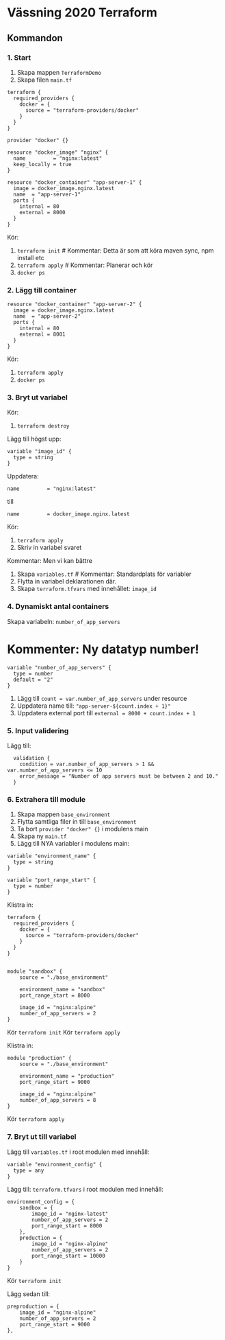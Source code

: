 # Vässning 2020 Terraform

## Kommandon

### 1. Start
1. Skapa mappen `TerraformDemo`
2. Skapa filen `main.tf`

```
terraform {
  required_providers {
    docker = {
      source = "terraform-providers/docker"
    }
  }
}

provider "docker" {}

resource "docker_image" "nginx" {
  name         = "nginx:latest"
  keep_locally = true
}

resource "docker_container" "app-server-1" {
  image = docker_image.nginx.latest
  name  = "app-server-1"
  ports {
    internal = 80
    external = 8000
  }
}
```
Kör:

1. `terraform init` # Kommentar: Detta är som att köra maven sync, npm install etc 
2. `terraform apply` # Kommentar: Planerar och kör
3. `docker ps`

### 2. Lägg till container  


```
resource "docker_container" "app-server-2" {
  image = docker_image.nginx.latest
  name  = "app-server-2"
  ports {
    internal = 80
    external = 8001
  }
}
```

Kör:

1. `terraform apply`
2. `docker ps`

### 3. Bryt ut variabel

Kör:

1. `terraform destroy`

Lägg till högst upp:

```
variable "image_id" {
  type = string
}
```

Uppdatera:

`name         = "nginx:latest"`

till

`name         = docker_image.nginx.latest`

Kör:

1. `terraform apply`
2. Skriv in variabel svaret
   
Kommentar: Men vi kan bättre

1. Skapa `variables.tf` # Kommentar: Standardplats för variabler 
2. Flytta in variabel deklarationen där.
3. Skapa `terraform.tfvars` med innehållet: `image_id`

### 4. Dynamiskt antal containers

Skapa variabeln: `number_of_app_servers`

# Kommenter: Ny datatyp number!
 
```
variable "number_of_app_servers" {
  type = number
  default = "2"
}
```

1. Lägg till `count = var.number_of_app_servers` under resource
2. Uppdatera name till: `"app-server-${count.index + 1}"`
3. Uppdatera external port till `external = 8000 + count.index + 1`

### 5. Input validering

Lägg till:

```
  validation {
    condition = var.number_of_app_servers > 1 && var.number_of_app_servers <= 10
    error_message = "Number of app servers must be between 2 and 10."
  }
```

### 6. Extrahera till module

1. Skapa mappen `base_environment`
2. Flytta samtliga filer in till `base_environment`
3. Ta bort `provider "docker" {}` i modulens main 
4. Skapa ny `main.tf`
5. Lägg till NYA variabler i modulens main:

```
variable "environment_name" {
  type = string
}

variable "port_range_start" {
  type = number
}
```

Klistra in:

```
terraform {
  required_providers {
    docker = {
      source = "terraform-providers/docker"
    }
  }
}


module "sandbox" {
    source = "./base_environment"

    environment_name = "sandbox"
    port_range_start = 8000

    image_id = "nginx:alpine"
    number_of_app_servers = 2
}
```
Kör `terraform init`
Kör `terraform apply`

Klistra in:

```
module "production" {
    source = "./base_environment"

    environment_name = "production"
    port_range_start = 9000
    
    image_id = "nginx:alpine"
    number_of_app_servers = 8
}
```

Kör `terraform apply`

### 7. Bryt ut till variabel

Lägg till `variables.tf` i root modulen med innehåll:

```
variable "environment_config" {
  type = any
}
```

Lägg till: `terraform.tfvars` i root modulen med innehåll:

```
environment_config = {
    sandbox = {
        image_id = "nginx-latest"
        number_of_app_servers = 2
        port_range_start = 8000
    },
    production = {
        image_id = "nginx-alpine"
        number_of_app_servers = 2
        port_range_start = 10000
    }
}
```

Kör `terraform init`

Lägg sedan till:

```
preproduction = {
    image_id = "nginx-alpine"
    number_of_app_servers = 2
    port_range_start = 9000
},
```